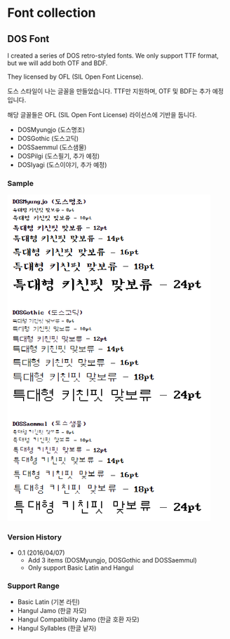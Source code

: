# Font collection

## DOS Font

I created a series of DOS retro-styled fonts. We only support TTF format, but we will add both OTF and BDF.

They licensed by OFL (SIL Open Font License).

도스 스타일이 나는 글꼴을 만들었습니다. TTF만 지원하며, OTF 및 BDF는 추가 예정입니다.

해당 글꼴들은 OFL (SIL Open Font License) 라이선스에 기반을 둡니다.

* DOSMyungjo (도스명조)
* DOSGothic (도스고딕)
* DOSSaemmul (도스샘물)
* DOSPilgi (도스필기, 추가 예정)
* DOSIyagi (도스이야기, 추가 예정)

### Sample
![Font Sample](/fontsample.PNG)

### Version History
* 0.1 (2016/04/07)
  * Add 3 items (DOSMyungjo, DOSGothic and DOSSaemmul)
  * Only support Basic Latin and Hangul

### Support Range
* Basic Latin (기본 라틴)
* Hangul Jamo (한글 자모)
* Hangul Compatibility Jamo (한글 호환 자모)
* Hangul Syllables (한글 낱자)
